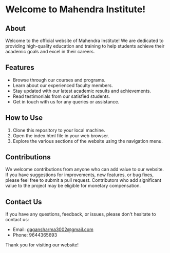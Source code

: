 # Welcome to Mahendra Institute!

## About
Welcome to the official website of Mahendra Institute! We are dedicated to providing high-quality education and training to help students achieve their academic goals and excel in their careers.

## Features
- Browse through our courses and programs.
- Learn about our experienced faculty members.
- Stay updated with our latest academic results and achievements.
- Read testimonials from our satisfied students.
- Get in touch with us for any queries or assistance.

## How to Use
1. Clone this repository to your local machine.
2. Open the index.html file in your web browser.
3. Explore the various sections of the website using the navigation menu.

## Contributions
We welcome contributions from anyone who can add value to our website. If you have suggestions for improvements, new features, or bug fixes, please feel free to submit a pull request. Contributors who add significant value to the project may be eligible for monetary compensation.

## Contact Us
If you have any questions, feedback, or issues, please don't hesitate to contact us:
- Email: gagansharma3002@gmail.com
- Phone: 9644365693

Thank you for visiting our website!

